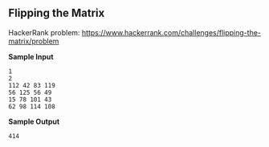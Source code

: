 ## Flipping the Matrix

HackerRank problem: https://www.hackerrank.com/challenges/flipping-the-matrix/problem

**Sample Input**

```
1
2
112 42 83 119
56 125 56 49
15 78 101 43
62 98 114 108
```

**Sample Output**

```
414
```